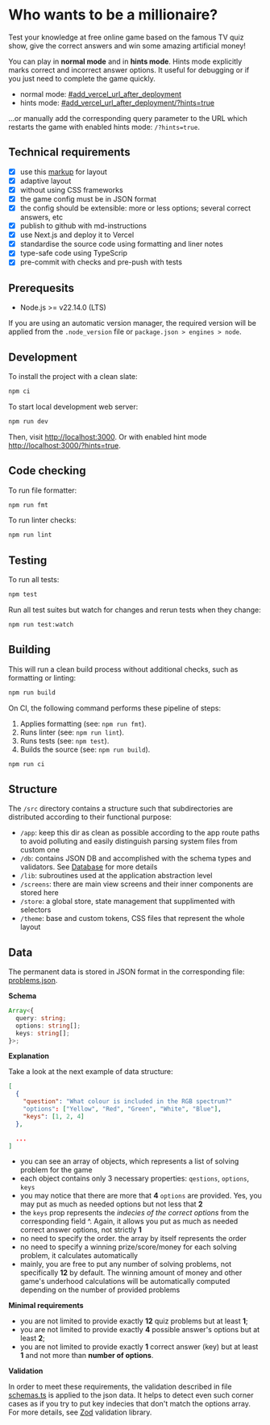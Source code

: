 # Who wants to be a millionaire?

Test your knowledge at free online game based on the famous TV quiz show, give the correct answers and win some amazing artificial money!

You can play in **normal mode** and in **hints mode**. Hints mode explicitly marks correct and incorrect answer options. It useful for debugging or if you just need to complete the game quickly.

- normal mode: [#add_vercel_url_after_deployment](#add_vercel_url_after_deployment)
- hints mode: [#add_vercel_url_after_deployment/?hints=true](#add_vercel_url_after_deployment/?hints=true)

...or manually add the corresponding query parameter to the URL which restarts the game with enabled hints mode: `/?hints=true`.

## Technical requirements

- [x] use this [markup](https://www.figma.com/file/tIZEZn2HTAeSDQRzoOzvXE/Front-end-test%2C-Headway) for layout
- [x] adaptive layout
- [x] without using CSS frameworks
- [x] the game config must be in JSON format
- [x] the config should be extensible: more or less options; several correct answers, etc
- [x] publish to github with md-instructions
- [x] use Next.js and deploy it to Vercel
- [x] standardise the source code using formatting and liner notes
- [x] type-safe code using TypeScrip
- [x] pre-commit with checks and pre-push with tests

## Prerequesits

- Node.js >= v22.14.0 (LTS)

If you are using an automatic version manager, the required version will be applied from the `.node_version` file or `package.json > engines > node`.

## Development

To install the project with a clean slate:

```sh
npm ci
```

To start local development web server:

```sh
npm run dev
```

Then, visit [http://localhost:3000](http://localhost:3000).
Or with enabled hint mode [http://localhost:3000/?hints=true](http://localhost:3000/?hints=true).

## Code checking

To run file formatter:

```sh
npm run fmt
```

To run linter checks:

```sh
npm run lint
```

## Testing

To run all tests:

```sh
npm test
```

Run all test suites but watch for changes and rerun tests when they change:

```sh
npm run test:watch
```

## Building

This will run a clean build process without additional checks, such as formatting or linting:

```sh
npm run build
```

On CI, the following command performs these pipeline of steps:

1. Applies formatting (see: `npm run fmt`).
2. Runs linter (see: `npm run lint`).
3. Runs tests (see: `npm test`).
4. Builds the source (see: `npm run build`).

```sh
npm run ci
```

## Structure

The `/src` directory contains a structure such that subdirectories are distributed according to their functional purpose:

- `/app`: keep this dir as clean as possible according to the app route paths to avoid polluting and easily distinguish parsing system files from custom one
- `/db`: contains JSON DB and accomplished with the schema types and validators. See [Database](#database) for more details
- `/lib`: subroutines used at the application abstraction level
- `/screens`: there are main view screens and their inner components are stored here
- `/store`: a global store, state management that supplimented with selectors
- `/theme`: base and custom tokens, CSS files that represent the whole layout

## Data

The permanent data is stored in JSON format in the corresponding file: [problems.json](./src/db/problems.json).

**Schema**

```ts
Array<{
  query: string;
  options: string[];
  keys: string[];
}>;
```

**Explanation**

Take a look at the next example of data structure:

```json
[
  {
    "question": "What colour is included in the RGB spectrum?"
    "options": ["Yellow", "Red", "Green", "White", "Blue"],
    "keys": [1, 2, 4]
  },

  ...
]
```

- you can see an array of objects, which represents a list of solving problem for the game
- each object contains only 3 necessary properties: `qestions`, `options`, `keys`
- you may notice that there are more that **4** `options` are provided. Yes, you may put as much as needed options but not less that **2**
- the `keys` prop represents the _indecies of the correct options_ from the corresponding field ^. Again, it allows you put as much as needed correct answer options, not strictly **1**
- no need to specify the order. the array by itself represents the order
- no need to specify a winning prize/score/money for each solving problem, it calculates automatically
- mainly, you are free to put any number of solving problems, not specifically **12** by default. The winning amount of money and other game's underhood calculations will be automatically computed depending on the number of provided problems

**Minimal requirements**

- you are not limited to provide exactly **12** quiz problems but at least **1**;
- you are not limited to provide exactly **4** possible answer's options but at least **2**;
- you are not limited to provide exactly **1** correct answer (key) but at least **1** and not more than **number of options**.

**Validation**

In order to meet these requirements, the validation described in file [schemas.ts](./src/db/schemas.ts) is applied to the json data. It helps to detect even such corner cases as if you try to put key indecies that don't match the options array.
For more details, see [Zod](https://zod.dev/) validation library.
